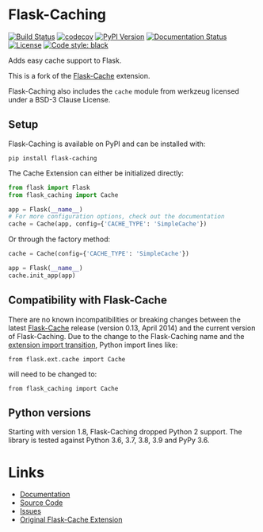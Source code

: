 Flask-Caching
=============

[![Build Status](https://github.com/sh4nks/flask-caching/actions/workflows/tests.yml/badge.svg)](https://github.com/sh4nks/flask-caching/actions)
[![codecov](https://codecov.io/gh/sh4nks/flask-caching/branch/master/graph/badge.svg?token=6Cp6Y0BitB)](https://codecov.io/gh/sh4nks/flask-caching)
[![PyPI Version](https://img.shields.io/pypi/v/Flask-Caching.svg)](https://pypi.python.org/pypi/Flask-Caching)
[![Documentation Status](https://readthedocs.org/projects/flask-caching/badge/?version=latest)](https://flask-caching.readthedocs.io/en/latest/?badge=latest)
[![License](https://img.shields.io/badge/license-BSD-yellow.svg)](https://github.com/sh4nks/flask-caching)
[![Code style: black](https://img.shields.io/badge/code%20style-black-000000.svg)](https://github.com/python/black)

Adds easy cache support to Flask.

This is a fork of the [Flask-Cache](https://github.com/thadeusb/flask-cache)
extension.

Flask-Caching also includes the ``cache`` module from werkzeug licensed under a
BSD-3 Clause License.


Setup
-----

Flask-Caching is available on PyPI and can be installed with:

    pip install flask-caching

The Cache Extension can either be initialized directly:

```python
from flask import Flask
from flask_caching import Cache

app = Flask(__name__)
# For more configuration options, check out the documentation
cache = Cache(app, config={'CACHE_TYPE': 'SimpleCache'})
```

Or through the factory method:

```python
cache = Cache(config={'CACHE_TYPE': 'SimpleCache'})

app = Flask(__name__)
cache.init_app(app)
```

Compatibility with Flask-Cache
-----
There are no known incompatibilities or breaking changes between the latest [Flask-Cache](https://github.com/thadeusb/flask-cache)
release (version 0.13, April 2014) and the current version of Flask-Caching. Due to the change to the Flask-Caching name
and the [extension import transition](http://flask.pocoo.org/docs/0.11/extensiondev/#extension-import-transition),
Python import lines like:

 ```from flask.ext.cache import Cache```

 will need to be changed to:

 ```from flask_caching import Cache```

Python versions
-----

Starting with version 1.8, Flask-Caching dropped Python 2 support. The library is tested against Python 3.6, 3.7, 3.8, 3.9 and PyPy 3.6.

Links
=====

* [Documentation](https://flask-caching.readthedocs.io)
* [Source Code](https://github.com/sh4nks/flask-caching)
* [Issues](https://github.com/sh4nks/flask-caching/issues)
* [Original Flask-Cache Extension](https://github.com/thadeusb/flask-cache)
